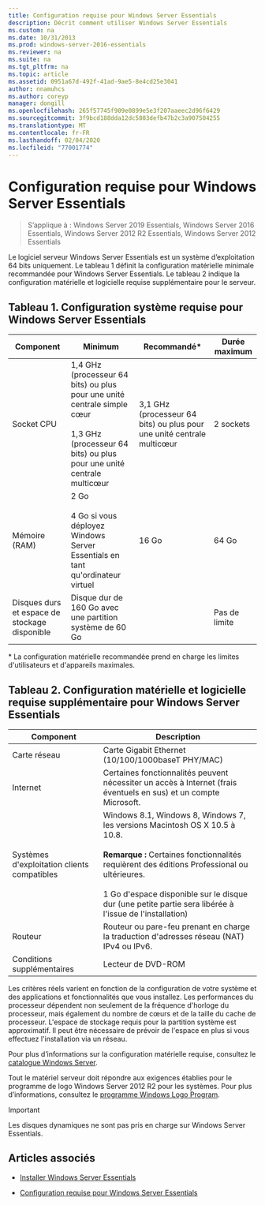 ```yaml
---
title: Configuration requise pour Windows Server Essentials
description: Décrit comment utiliser Windows Server Essentials
ms.custom: na
ms.date: 10/31/2013
ms.prod: windows-server-2016-essentials
ms.reviewer: na
ms.suite: na
ms.tgt_pltfrm: na
ms.topic: article
ms.assetid: 0951a67d-492f-41ad-9ae5-8e4cd25e3041
author: nnamuhcs
ms.author: coreyp
manager: dongill
ms.openlocfilehash: 265f57745f909e0899e5e3f207aaeec2d96f6429
ms.sourcegitcommit: 3f9bcd188dda12dc5803defb47b2c3a907504255
ms.translationtype: MT
ms.contentlocale: fr-FR
ms.lasthandoff: 02/04/2020
ms.locfileid: "77001774"
---
```

# <a name="system-requirements-for-windows-server-essentials"></a>Configuration requise pour Windows Server Essentials

>S’applique à : Windows Server 2019 Essentials, Windows Server 2016 Essentials, Windows Server 2012 R2 Essentials, Windows Server 2012 Essentials 
  
  Le logiciel serveur Windows Server Essentials est un système d’exploitation 64 bits uniquement. Le tableau 1 définit la configuration matérielle minimale recommandée pour Windows Server Essentials. Le tableau 2 indique la configuration matérielle et logicielle requise supplémentaire pour le serveur.  
    
  
## <a name="table-1-system-requirements-for-windows-server-essentials"></a>Tableau 1. Configuration système requise pour Windows Server Essentials  
  
|Component|Minimum|Recommandé*|Durée maximum|  
|---------------|-------------|-------------------|-------------|  
|Socket CPU|1,4 GHz (processeur 64 bits) ou plus pour une unité centrale simple cœur<br /><br /> 1,3 GHz (processeur 64 bits) ou plus pour une unité centrale multicœur|3,1 GHz (processeur 64 bits) ou plus pour une unité centrale multicœur|2 sockets|  
|Mémoire (RAM)|2 Go<br /><br /> 4 Go si vous déployez Windows Server Essentials en tant qu'ordinateur virtuel|16 Go|64 Go|  
|Disques durs et espace de stockage disponible|Disque dur de 160 Go avec une partition système de 60 Go||Pas de limite|  
  
 \* La configuration matérielle recommandée prend en charge les limites d'utilisateurs et d'appareils maximales.  
  
## <a name="table-2-additional-hardware-and-software-requirements-for-windows-server-essentials"></a>Tableau 2. Configuration matérielle et logicielle requise supplémentaire pour Windows Server Essentials  
  
|Component|Description|  
|---------------|-----------------|  
|Carte réseau|Carte Gigabit Ethernet (10/100/1000baseT PHY/MAC)|  
|Internet|Certaines fonctionnalités peuvent nécessiter un accès à Internet (frais éventuels en sus) et un compte Microsoft.|  
|Systèmes d'exploitation clients compatibles|Windows 8.1, Windows 8, Windows 7, les versions Macintosh OS X 10.5 à 10.8.<br /><br /> **Remarque :** Certaines fonctionnalités requièrent des éditions Professional ou ultérieures.<br /><br /> 1 Go d'espace disponible sur le disque dur (une petite partie sera libérée à l'issue de l'installation)|  
|Routeur|Routeur ou pare-feu prenant en charge la traduction d'adresses réseau (NAT) IPv4 ou IPv6.|  
|Conditions supplémentaires|Lecteur de DVD-ROM|  
  
 Les critères réels varient en fonction de la configuration de votre système et des applications et fonctionnalités que vous installez. Les performances du processeur dépendent non seulement de la fréquence d'horloge du processeur, mais également du nombre de cœurs et de la taille du cache de processeur. L'espace de stockage requis pour la partition système est approximatif. Il peut être nécessaire de prévoir de l'espace en plus si vous effectuez l'installation via un réseau.  
  
 Pour plus d’informations sur la configuration matérielle requise, consultez le [catalogue Windows Server](https://www.windowsservercatalog.com/).  
  
 Tout le matériel serveur doit répondre aux exigences établies pour le programme de logo Windows Server 2012 R2 pour les systèmes. Pour plus d’informations, consultez le [programme Windows Logo Program](https://msdn.microsoft.com/windows/hardware/gg487403.aspx).  

> [!IMPORTANT]
> Les disques dynamiques ne sont pas pris en charge sur Windows Server Essentials.

## <a name="see-also"></a>Articles associés  
 
-   [Installer Windows Server Essentials](../install/Install-Windows-Server-Essentials.md)  
  
-   [Configuration requise pour Windows Server Essentials](system-requirements.md)


